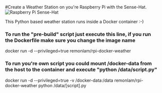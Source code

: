 #Create a Weather Station on you're Raspberry Pi with the Sense-Hat.
![Raspberry Pi Sense-Hat](/images/pi_sense-hat_docker-python.png)

This Python based weather station runs inside a Docker container :-)


### To run the "pre-build" script just execute this line, if you run the Dockerfile make sure you change the image name
docker run -d --privileged=true remonlam/rpi-docker-weather

### To run you're own script you could mount /docker-data from the host to the container and execute "python /data/script.py"
docker run -d --privileged=true -v /docker-data:/data remonlam/rpi-docker-weather python /data/[script].py
